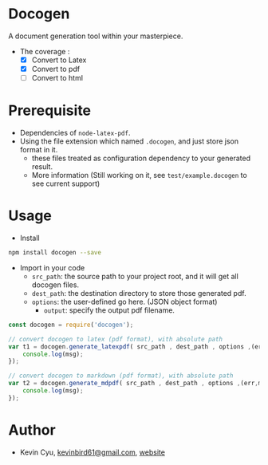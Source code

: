 # Docogen
A document generation tool within your masterpiece.
* The coverage :
   - [x] Convert to Latex
   - [x] Convert to pdf
   - [ ] Convert to html

# Prerequisite
* Dependencies of `node-latex-pdf`.
* Using the file extension which named `.docogen`, and just store json format in it.
  * these files treated as configuration dependency to your generated result.
  * More information (Still working on it, see `test/example.docogen` to see current support)

# Usage 
* Install 
```bash
npm install docogen --save
```

* Import in your code
  * `src_path`: the source path to your project root, and it will get all docogen files.
  * `dest_path`: the destination directory to store those generated pdf.
  * `options`: the user-defined go here. (JSON object format)
    * `output`: specify the output pdf filename.
```js
const docogen = require('docogen');

// convert docogen to latex (pdf format), with absolute path
var t1 = docogen.generate_latexpdf( src_path , dest_path , options ,(err,msg)=>{
    console.log(msg);
});

// convert docogen to markdown (pdf format), with absolute path
var t2 = docogen.generate_mdpdf( src_path , dest_path , options ,(err,msg)=>{
    console.log(msg);
});
```

# Author
* Kevin Cyu, kevinbird61@gmail.com, [website](https://kevinbird61.github.io/Intro/)
